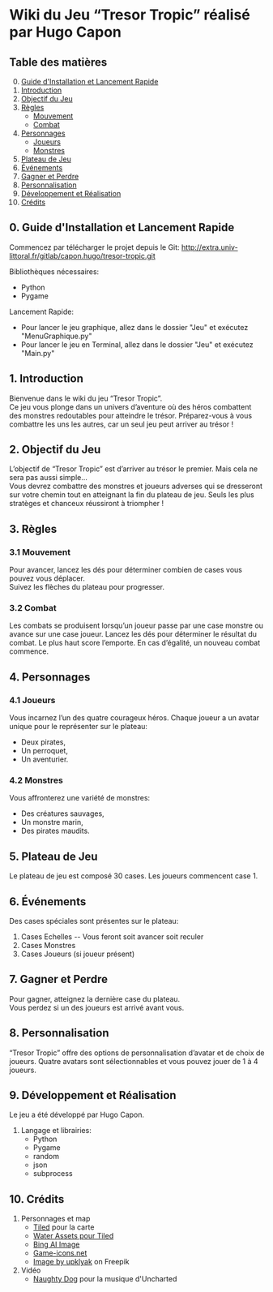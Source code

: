 # Wiki du Jeu “Tresor Tropic” réalisé par Hugo Capon

## Table des matières

0. [Guide d'Installation et Lancement Rapide](#guide-d'Installation-et-lancement-rapide)
1.  [Introduction](#introduction)
2.  [Objectif du Jeu](#objectif-du-jeu)
3.  [Règles](#regles)
    -   [Mouvement](#mouvement)
    -   [Combat](#combat)
4.  [Personnages](#personnages)
    -   [Joueurs](#joueurs)
    -   [Monstres](#monstres)
5.  [Plateau de Jeu](#plateau-de-jeu)
6.  [Événements](#evenements)
7.  [Gagner et Perdre](#gagner-et-perdre)
8.  [Personnalisation](#personnalisation)
9.  [Développement et Réalisation](#developpement-et-realisation)
10.  [Crédits](#credits)


## 0. Guide d'Installation et Lancement Rapide


Commencez par télécharger le projet depuis le Git:
http://extra.univ-littoral.fr/gitlab/capon.hugo/tresor-tropic.git


Bibliothèques nécessaires:
- Python
- Pygame

Lancement Rapide:
- Pour lancer le jeu graphique, allez dans le dossier "Jeu" et exécutez  "MenuGraphique.py"
- Pour lancer le jeu en Terminal, allez dans le dossier "Jeu" et exécutez  "Main.py"

## 1. Introduction

Bienvenue dans le wiki du jeu “Tresor Tropic”.  
Ce jeu vous plonge dans un univers d’aventure où des héros combattent des monstres redoutables pour atteindre le trésor. Préparez-vous à vous combattre les uns les autres, car un seul jeu peut arriver au trésor !

## 2. Objectif du Jeu

L’objectif de “Tresor Tropic” est d’arriver au trésor le premier. Mais cela ne sera pas aussi simple…  
Vous devrez combattre des monstres et joueurs adverses qui se dresseront sur votre chemin tout en atteignant la fin du plateau de jeu. Seuls les plus stratèges et chanceux réussiront à triompher !

## 3. Règles

### 3.1 Mouvement

Pour avancer, lancez les dés pour déterminer combien de cases vous pouvez vous déplacer.  
Suivez les flèches du plateau pour progresser.

### 3.2 Combat

Les combats se produisent lorsqu’un joueur passe par une case monstre ou avance sur une case joueur. Lancez les dés pour déterminer le résultat du combat. Le plus haut score l’emporte. En cas d’égalité, un nouveau combat commence.


## 4. Personnages

### 4.1 Joueurs

Vous incarnez l’un des quatre courageux héros. Chaque joueur a un avatar unique pour le représenter sur le plateau:
- Deux pirates,
- Un perroquet,
- Un aventurier.


### 4.2 Monstres

Vous affronterez une variété de monstres: 
- Des créatures sauvages, 
- Un monstre marin, 
- Des pirates maudits.

## 5. Plateau de Jeu

Le plateau de jeu est composé 30 cases.
Les joueurs commencent case 1.

## 6. Événements

Des cases spéciales sont présentes sur le plateau:

1.  Cases Echelles
-- Vous feront soit avancer soit reculer
3.  Cases Monstres
4.  Cases Joueurs (si joueur présent)

## 7. Gagner et Perdre

Pour gagner, atteignez la dernière case du plateau.  
Vous perdez si un des joueurs est arrivé avant vous.

## 8. Personnalisation

“Tresor Tropic” offre des options de personnalisation d’avatar et de choix de joueurs. 
Quatre avatars sont sélectionnables et vous pouvez jouer de 1 à 4 joueurs.

## 9. Développement et Réalisation

Le jeu a été développé par Hugo Capon.  

1. Langage et librairies:
	- Python
	- Pygame
	- random
	- json
	- subprocess

## 10. Crédits

1.  Personnages et map
    -   [Tiled](https://www.mapeditor.org/) pour la carte
    -    [Water Assets pour Tiled](https://ninjikin.itch.io/water)
    -   [Bing AI Image](https://www.bing.com/create)
    - [Game-icons.net](https://game-icons.net/)
    - <a href="https://www.freepik.com/free-vector/wooden-gold-buttons-ui-game_12760665.htm#query=button%20asset&position=34&from_view=keyword&track=ais">Image by upklyak</a> on Freepik
2. Vidéo
   -  [Naughty Dog](https://www.naughtydog.com/) pour la musique d'Uncharted
    

